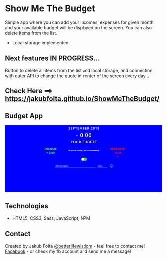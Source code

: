 # Show Me The Budget
Simple app where you can add your incomes, expenses for given month and your available budget will be displayed on the screen. You can also delete items from the list.

- Local storage implemented

## Next features IN PROGRESS...
Button to delete all items from the list and local storage, and connection with outer API to change the quote in center of the screen every day...

## Check Here ==> https://jakubfolta.github.io/ShowMeTheBudget/

## Budget App
![Show me the Budget App](./images/showmethebudget.png)

## Technologies
* HTML5, CSS3, Sass, JavaScript, NPM

## Contact
Created by Jakub Folta [@betterlifewisdom](https://www.betterlifewisdom.com/) - feel free to contact me!<br/>
[Facebook](https://www.facebook.com/jakub.folta.58) - or check my fb account and send me a message!

